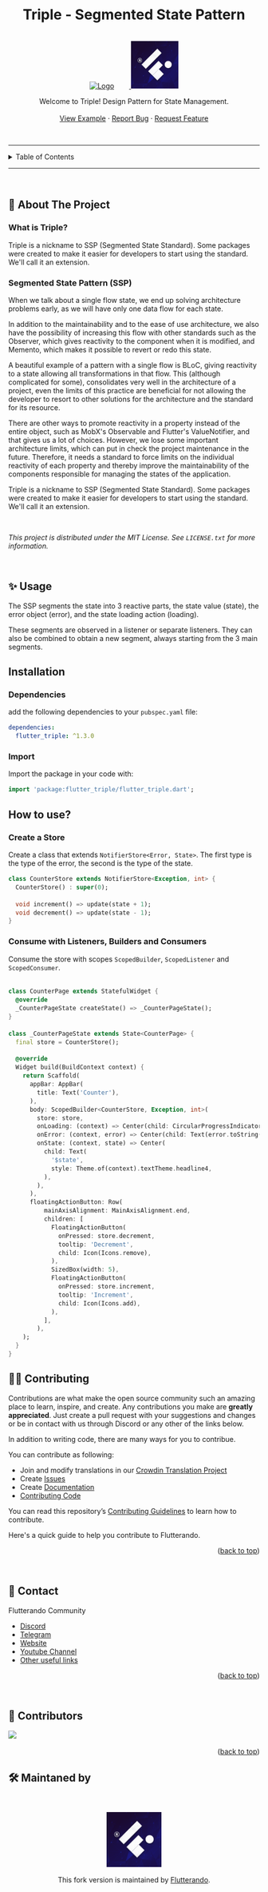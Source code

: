 <a name="readme-top"></a>

<!--
*** This template was base on othneildrew's Best-README-Template. If you have a suggestion that would make this better, please fork the repo and create a pull request if it's for the template as whole. 

If it's for the Flutterando version of the template just send a message to us (our contacts are below)

*** Don't forget to give his project a star, he deserves it!
*** Thanks for your support! 
-->


  <h1 align="center">Triple - Segmented State Pattern</h1>


<!-- PROJECT LOGO -->
<br />
<div align="center">
  <a href="https://github.com/othneildrew/Best-README-Template">
    <img src="https://raw.githubusercontent.com/Flutterando/triple_pattern/master/doc/static/img/docusaurus.png" alt="Logo" width="80" style=" padding-right: 30px;">
  </a>
  <a href="https://github.com/Flutterando/README-Template/">
    <img src="https://raw.githubusercontent.com/Flutterando/README-Template/master/readme_assets/logo-flutterando.png" alt="Logo" width="95">
  </a>

  <br />
  <p align="center">
    Welcome to Triple!
    Design Pattern for State Management. 
    <br>
    <br>
    <a href="https://triple.flutterando.com.br">View Example</a>
    ·
    <a href="https://github.com/Flutterando/triple_pattern/issues">Report Bug</a>
    ·
    <a href="https://github.com/Flutterando/triple_pattern/pulls">Request Feature</a>
  </p>
</div>

<br>

---


<!-- TABLE OF CONTENTS -->
<details>
  <summary>Table of Contents</summary>
  <ol>
    <li><a href="#about-the-project">About The Project</a></li>
    <li><a href="#Usage">Usage</a></li>
    <li><a href="#Contributing">Contributing</a></li>
  </ol>
</details>


---

<br>

<!-- ABOUT THE PROJECT -->
## :memo: About The Project

### What is Triple?

Triple is a nickname to SSP (Segmented State Standard).
Some packages were created to make it easier for developers to start using the standard. We'll call it an extension.

### Segmented State Pattern (SSP) 

When we talk about a single flow state, we end up solving architecture problems early, as we will have only one data flow for each state.

In addition to the maintainability and to the ease of use architecture, we also have the possibility of increasing this flow with other standards such as the Observer, which gives reactivity to the component when it is modified, and Memento, which makes it possible to revert or redo this state.

A beautiful example of a pattern with a single flow is BLoC, giving reactivity to a state allowing all transformations in that flow. This (although complicated for some), consolidates very well in the architecture of a project, even the limits of this practice are beneficial for not allowing the developer to resort to other solutions for the architecture and the standard for its resource.

There are other ways to promote reactivity in a property instead of the entire object, such as MobX's Observable and Flutter's ValueNotifier, and that gives us a lot of choices. However, we lose some important architecture limits, which can put in check the project maintenance in the future. Therefore, it needs a standard to force limits on the individual reactivity of each property and thereby improve the maintainability of the components responsible for managing the states of the application.


Triple is a nickname to SSP (Segmented State Standard). Some packages were created to make it easier for developers to start using the standard. We'll call it an extension.

<br>

<i>This project is distributed under the MIT License. See `LICENSE.txt` for more information.</i>

<br>

## ✨ Usage

The SSP segments the state into 3 reactive parts, the state value (state), the error object (error), and the state loading action (loading).

These segments are observed in a listener or separate listeners. They can also be combined to obtain a new segment, always starting from the 3 main segments.

## Installation

### Dependencies

add the following dependencies to your `pubspec.yaml` file:

```yaml
dependencies:
  flutter_triple: ^1.3.0
```

### Import

Import the package in your code with:
```dart
import 'package:flutter_triple/flutter_triple.dart';
```

## How to use?

### Create a Store

Create a class that extends `NotifierStore<Error, State>`.
The first type is the type of the error, the second is the type of the state.


```dart
class CounterStore extends NotifierStore<Exception, int> {
  CounterStore() : super(0);

  void increment() => update(state + 1);
  void decrement() => update(state - 1);
}
```

### Consume with Listeners, Builders and Consumers

Consume the store with scopes `ScopedBuilder`, `ScopedListener` and `ScopedConsumer`.

```dart

class CounterPage extends StatefulWidget {
  @override
  _CounterPageState createState() => _CounterPageState();
}

class _CounterPageState extends State<CounterPage> {
  final store = CounterStore();

  @override
  Widget build(BuildContext context) {
    return Scaffold(
      appBar: AppBar(
        title: Text('Counter'),
      ),
      body: ScopedBuilder<CounterStore, Exception, int>(
        store: store,
        onLoading: (context) => Center(child: CircularProgressIndicator()),
        onError: (context, error) => Center(child: Text(error.toString())),
        onState: (context, state) => Center(
          child: Text(
            '$state',
            style: Theme.of(context).textTheme.headline4,
          ),
        ),
      ),
      floatingActionButton: Row(
          mainAxisAlignment: MainAxisAlignment.end,
          children: [
            FloatingActionButton(
              onPressed: store.decrement,
              tooltip: 'Decrement',
              child: Icon(Icons.remove),
            ),
            SizedBox(width: 5),
            FloatingActionButton(
              onPressed: store.increment,
              tooltip: 'Increment',
              child: Icon(Icons.add),
            ),
          ],
        ),
    );
  }
}

```
<!-- CONTRIBUTING -->
## 🧑‍💻 Contributing

Contributions are what make the open source community such an amazing place to learn, inspire, and create. Any contributions you make are **greatly appreciated**. Just create a pull request with your suggestions and changes or be in contact with us through Discord or any other of the links below. 

In addition to writing code, there are many ways for you to contribue.

You can contribute as following:
- Join and modify translations in our [Crowdin Translation Project](https://crowdin.com/project/apitablecode/invite?h=f48bc26f9eb188dcd92d5eb4a66f2c1f1555185)
- Create [Issues](https://github.com/flutterando-readme-template/flutterando-readme-template/issues/new/choose)
- Create [Documentation](./docs)
- [Contributing Code](./docs/contribute/developer-guide.md)


You can read this repository’s [Contributing Guidelines](./CONTRIBUTING.md) to learn how to contribute.

Here's a quick guide to help you contribute to Flutterando.

<p align="right">(<a href="#readme-top">back to top</a>)</p>

<br>

<!-- CONTACT -->
## 💬 Contact

Flutterando Community
- [Discord](https://discord.gg/qNBDHNARja)
- [Telegram](https://t.me/flutterando)
- [Website](https://www.flutterando.com.br)
- [Youtube Channel](https://www.youtube.com.br/flutterando)
- [Other useful links](https://linktr.ee/flutterando)

<p align="right">(<a href="#readme-top">back to top</a>)</p>


<br>

<!-- CONTRIBUTORS -->
## 👥 Contributors

<a href="https://github.com/Flutterando/triple_pattern/graphs/contributors">
  <img src="https://contrib.rocks/image?repo=flutterando/triple_pattern" />
</a>

<p align="right">(<a href="#readme-top">back to top</a>)</p>

<!-- MANTAINED BY -->
## 🛠️ Maintaned by

<br>

<p align="center">
  <a href="https://www.flutterando.com.br">
    <img width="110px" src="https://raw.githubusercontent.com/Flutterando/README-Template/master/readme_assets/logo-flutterando.png">
  </a>
  <p align="center">
    This fork version is maintained by <a href="https://www.flutterando.com.br">Flutterando</a>.
  </p>
</p>
